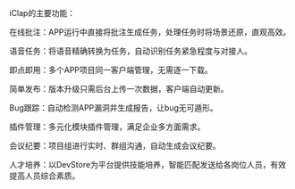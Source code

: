 iClap的主要功能：

在线批注：APP运行中直接将批注生成任务，处理任务时将场景还原，直观高效。

语音任务：将语音精确转换为任务，自动识别任务紧急程度与对接人。

即点即用：多个APP项目同一客户端管理，无需逐一下载。

简单发布：版本升级只需后台上传一次数据，客户端自动更新。

Bug跟踪：自动检测APP漏洞并生成报告，让bug无可遁形。

插件管理：多元化模块插件管理，满足企业多方面需求。

会议纪要：项目组进行实时、群组沟通，自动生成会议纪要。

人才培养：以DevStore为平台提供技能培养，智能匹配发送给各岗位人员，有效提高人员综合素质。
